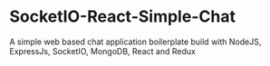 # SocketIO-React-Simple-Chat
A simple web based chat application boilerplate build with NodeJS, ExpressJs, SocketIO, MongoDB, React and Redux

